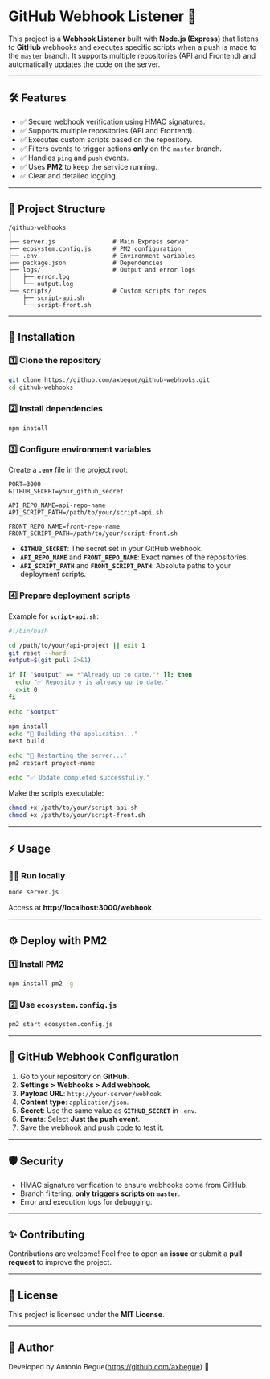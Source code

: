 # GitHub Webhook Listener 🚀

This project is a **Webhook Listener** built with **Node.js (Express)** that listens to **GitHub** webhooks and executes specific scripts when a push is made to the `master` branch. It supports multiple repositories (API and Frontend) and automatically updates the code on the server.

---

## 🛠️ Features

- ✅ Secure webhook verification using HMAC signatures.
- ✅ Supports multiple repositories (API and Frontend).
- ✅ Executes custom scripts based on the repository.
- ✅ Filters events to trigger actions **only** on the `master` branch.
- ✅ Handles `ping` and `push` events.
- ✅ Uses **PM2** to keep the service running.
- ✅ Clear and detailed logging.

---

## 📁 Project Structure

```
/github-webhooks
│
├── server.js                # Main Express server
├── ecosystem.config.js      # PM2 configuration
├── .env                     # Environment variables
├── package.json             # Dependencies
├── logs/                    # Output and error logs
│   ├── error.log
│   └── output.log
└── scripts/                 # Custom scripts for repos
    ├── script-api.sh
    └── script-front.sh
```

---

## 🚀 Installation

### 1️⃣ **Clone the repository**

```bash
git clone https://github.com/axbegue/github-webhooks.git
cd github-webhooks
```

### 2️⃣ **Install dependencies**

```bash
npm install
```

### 3️⃣ **Configure environment variables**

Create a **`.env`** file in the project root:

```env
PORT=3000
GITHUB_SECRET=your_github_secret

API_REPO_NAME=api-repo-name
API_SCRIPT_PATH=/path/to/your/script-api.sh

FRONT_REPO_NAME=front-repo-name
FRONT_SCRIPT_PATH=/path/to/your/script-front.sh
```

- **`GITHUB_SECRET`**: The secret set in your GitHub webhook.
- **`API_REPO_NAME`** and **`FRONT_REPO_NAME`**: Exact names of the repositories.
- **`API_SCRIPT_PATH`** and **`FRONT_SCRIPT_PATH`**: Absolute paths to your deployment scripts.

### 4️⃣ **Prepare deployment scripts**

Example for **`script-api.sh`**:

```bash
#!/bin/bash

cd /path/to/your/api-project || exit 1
git reset --hard
output=$(git pull 2>&1)

if [[ "$output" == *"Already up to date."* ]]; then
  echo "✅ Repository is already up to date."
  exit 0
fi

echo "$output"

npm install
echo "🚧 Building the application..."
nest build

echo "🚀 Restarting the server..."
pm2 restart proyect-name

echo "✅ Update completed successfully."
```

Make the scripts executable:

```bash
chmod +x /path/to/your/script-api.sh
chmod +x /path/to/your/script-front.sh
```

---

## ⚡ Usage

### 🏃‍♂️ **Run locally**

```bash
node server.js
```

Access at **http://localhost:3000/webhook**.

---

## ⚙️ Deploy with PM2

### 1️⃣ **Install PM2**

```bash
npm install pm2 -g
```

### 2️⃣ **Use `ecosystem.config.js`**

```bash
pm2 start ecosystem.config.js
```

---

## 🔗 GitHub Webhook Configuration

1. Go to your repository on **GitHub**.
2. **Settings > Webhooks > Add webhook**.
3. **Payload URL**: `http://your-server/webhook`.
4. **Content type**: `application/json`.
5. **Secret**: Use the same value as **`GITHUB_SECRET`** in `.env`.
6. **Events**: Select **Just the push event**.
7. Save the webhook and push code to test it.

---

## 🛡️ Security

- HMAC signature verification to ensure webhooks come from GitHub.
- Branch filtering: **only triggers scripts on `master`**.
- Error and execution logs for debugging.

---

## ✨ Contributing

Contributions are welcome! Feel free to open an **issue** or submit a **pull request** to improve the project.

---

## 📝 License

This project is licensed under the **MIT License**.

---

## 🚀 Author

Developed by Antonio Begue(https://github.com/axbegue) 🚀

```

```
